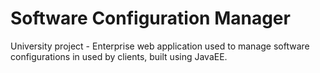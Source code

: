 # Software Configuration Manager

University project - Enterprise web application used to manage software configurations in used by clients, built using JavaEE.
